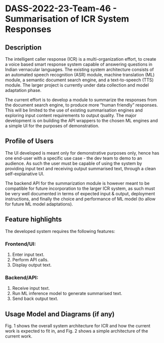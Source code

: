 # DASS-2022-23-Team-46 - Summarisation of ICR System Responses

## Description

The intelligent caller response (ICR) is a multi-organization effort, to create a voice based smart response system capable of answering questions in Indian vernacular languages. The existing system architecture consists of an automated speech recognition (ASR) module, machine translation (ML) module, a semantic document search engine, and a text-to-speech (TTS) module. The larger project is currently under data collection and model adaptation phase.

The current effort is to develop a module to summarize the responses from the document search engine, to produce more “human friendly” responses. This will be limited to the use of existing summarisation engines and exploring input content requirements to output quality. The major development is on building the API wrappers to the chosen ML engines and a simple UI for the purposes of demonstration.

## Profile of Users

The UI developed is meant only for demonstrative purposes only, hence has one end-user with a specific use case - the dev team to demo to an audience. As such the user must be capable of using the system by providing input text and receiving output summarised text, through a clean self-explanative UI.

The backend API for the summarization module is however meant to be compatible for future incorporation to the larger ICR system, as such must be very well documented in terms of expected input & output, deployment instructions, and finally the choice and performance of ML model (to allow for future ML model adaptations).

## Feature highlights

The developed system requires the following features:

### Frontend/UI:

1. Enter input text.
2. Perform API calls.
3. Display output text.

### Backend/API:

1. Receive input text.
2. Run ML inference model to generate summarised text.
3. Send back output text.


## Usage Model and Diagrams (if any)

Fig. 1 shows the overall system architecture for ICR and how the current work is expected to fit in, and Fig. 2 shows a simple architecture of the current work.

